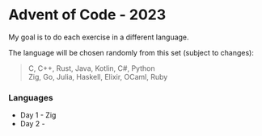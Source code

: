 # Advent of Code - 2023

My goal is to do each exercise in a different language.

The language will be chosen randomly from this set (subject to changes): 
> C, C++, Rust, Java, Kotlin, C#, Python <br>
> Zig, Go, Julia, Haskell, Elixir, OCaml, Ruby

### Languages
- Day 1 - Zig
- Day 2 - 
